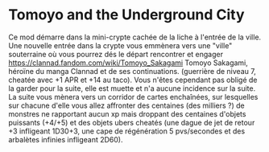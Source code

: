 # Tomoyo and the Underground City

Ce mod démarre dans la mini-crypte cachée de la liche à l'entrée de la ville.  
Une nouvelle entrée dans la crypte vous emmènera vers une "ville" souterraine où vous pourrez dés le départ rencontrer et engager https://clannad.fandom.com/wiki/Tomoyo_Sakagami Tomoyo Sakagami, héroïne du manga Clannad et de ses continuations. (guerrière de niveau 7, cheatée avec +1 APR et +14 au taco). Vous n'êtes cependant pas obligé de la garder pour la suite, elle est muette et n'a aucune incidence sur la suite.  
La suite vous mènera vers un corridor de cartes enchaînées, sur lesquelles sur chacune d'elle vous allez affronter des centaines (des milliers ?) de monstres ne rapportant aucun xp mais droppant des centaines d'objets puissants (+4/+5) et des objets ubers cheatés (une dague de jet de retour +3 infligeant 1D30+3, une cape de régénération 5 pvs/secondes et des arbalètes infinies infligeant 2D60).
